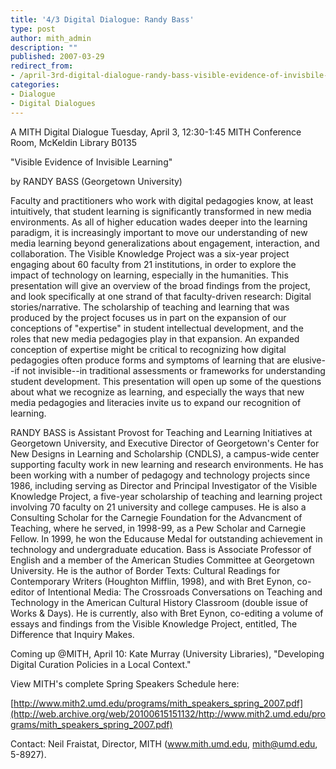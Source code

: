 ```yaml
---
title: '4/3 Digital Dialogue: Randy Bass'
type: post
author: mith_admin
description: ""
published: 2007-03-29
redirect_from: 
- /april-3rd-digital-dialogue-randy-bass-visible-evidence-of-invisbile-learning/
categories:
- Dialogue
- Digital Dialogues
---
```

A MITH Digital Dialogue Tuesday, April 3, 12:30-1:45 MITH Conference Room, McKeldin Library B0135

"Visible Evidence of Invisible Learning"

by RANDY BASS (Georgetown University)

Faculty and practitioners who work with digital pedagogies know, at least intuitively, that student learning is significantly transformed in new media environments. As all of higher education wades deeper into the learning paradigm, it is increasingly important to move our understanding of new media learning beyond generalizations about engagement, interaction, and collaboration. The Visible Knowledge Project was a six-year project engaging about 60 faculty from 21 institutions, in order to explore the impact of technology on learning, especially in the humanities. This presentation will give an overview of the broad findings from the project, and look specifically at one strand of that faculty-driven research: Digital stories/narrative. The scholarship of teaching and learning that was produced by the project focuses us in part on the expansion of our conceptions of "expertise" in student intellectual development, and the roles that new media pedagogies play in that expansion. An expanded conception of expertise might be critical to recognizing how digital pedagogies often produce forms and symptoms of learning that are elusive--if not invisible--in traditional assessments or frameworks for understanding student development. This presentation will open up some of the questions about what we recognize as learning, and especially the ways that new media pedagogies and literacies invite us to expand our recognition of learning.

RANDY BASS is Assistant Provost for Teaching and Learning Initiatives at Georgetown University, and Executive Director of Georgetown's Center for New Designs in Learning and Scholarship (CNDLS), a campus-wide center supporting faculty work in new learning and research environments. He has been working with a number of pedagogy and technology projects since 1986, including serving as Director and Principal Investigator of the Visible Knowledge Project, a five-year scholarship of teaching and learning project involving 70 faculty on 21 university and college campuses. He is also a Consulting Scholar for the Carnegie Foundation for the Advancment of Teaching, where he served, in 1998-99, as a Pew Scholar and Carnegie Fellow. In 1999, he won the Educause Medal for outstanding achievement in technology and undergraduate education. Bass is Associate Professor of English and a member of the American Studies Committee at Georgetown University. He is the author of Border Texts: Cultural Readings for Contemporary Writers (Houghton Mifflin, 1998), and with Bret Eynon, co-editor of Intentional Media: The Crossroads Conversations on Teaching and Technology in the American Cultural History Classroom (double issue of Works & Days). He is currently, also with Bret Eynon, co-editing a volume of essays and findings from the Visible Knowledge Project, entitled, The Difference that Inquiry Makes.

Coming up @MITH, April 10: Kate Murray (University Libraries), "Developing Digital Curation Policies in a Local Context."

View MITH's complete Spring Speakers Schedule here:

[http://www.mith2.umd.edu/programs/mith_speakers_spring_2007.pdf](http://web.archive.org/web/20100615151132/http://www.mith2.umd.edu/programs/mith_speakers_spring_2007.pdf)

Contact: Neil Fraistat, Director, MITH (www.mith.umd.edu, mith@umd.edu, 5-8927).
